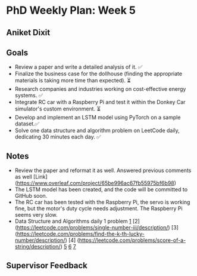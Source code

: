 # PhD Weekly Plan: Week 5 
## Aniket Dixit


## Goals


- Review a paper and write a detailed analysis of it. ✅
- Finalize the business case for the dollhouse (finding the appropriate materials is taking more time than expected).  ⏳
- Research companies and industries working on cost-effective energy systems. ✅
- Integrate RC car with a Raspberry Pi and test it within the Donkey Car simulator's custom environment. ⏳ 
- Develop and implement an LSTM model using PyTorch on a sample dataset.✅
- Solve one data structure and algorithm problem on LeetCode daily, dedicating 30 minutes each day. ✅

## Notes
- Review the paper and reformat it as well. Answered previous comments as well [Link] (https://www.overleaf.com/project/65be996ac67fb55975bf6b98)
- The LSTM model has been created, and the code will be committed to GitHub soon.
- The RC car has been tested with the Raspberry Pi, the servo is working fine, but the motor's duty cycle needs adjustment. The Raspberry Pi seems very slow.
- Data Structure and Algorithms daily 1 problem [1](https://leetcode.com/problems/taking-maximum-energy-from-the-mystic-dungeon/description/) [2] (https://leetcode.com/problems/single-number-iii/description/) [3] (https://leetcode.com/problems/find-the-k-th-lucky-number/description/) [4] (https://leetcode.com/problems/score-of-a-string/description/) [5](https://leetcode.com/problems/append-characters-to-string-to-make-subsequence/description/) [6](https://leetcode.com/problems/longest-common-subsequence-between-sorted-arrays/description/) [7](https://leetcode.com/problems/find-common-characters/description/)


## Supervisor Feedback
